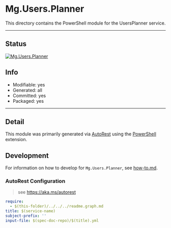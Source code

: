 <!-- region Generated -->
# Mg.Users.Planner
This directory contains the PowerShell module for the UsersPlanner service.

---
## Status
[![Mg.Users.Planner](https://img.shields.io/powershellgallery/v/Mg.Users.Planner.svg?style=flat-square&label=Mg.Users.Planner "Mg.Users.Planner")](https://www.powershellgallery.com/packages/Mg.Users.Planner/)

## Info
- Modifiable: yes
- Generated: all
- Committed: yes
- Packaged: yes

---
## Detail
This module was primarily generated via [AutoRest](https://github.com/Azure/autorest) using the [PowerShell](https://github.com/Azure/autorest.powershell) extension.

## Development
For information on how to develop for `Mg.Users.Planner`, see [how-to.md](how-to.md).
<!-- endregion -->

### AutoRest Configuration

> see https://aka.ms/autorest

``` yaml
require:
  - $(this-folder)/../../../readme.graph.md
title: $(service-name)
subject-prefix: ''
input-file: $(spec-doc-repo)/$(title).yml
```
